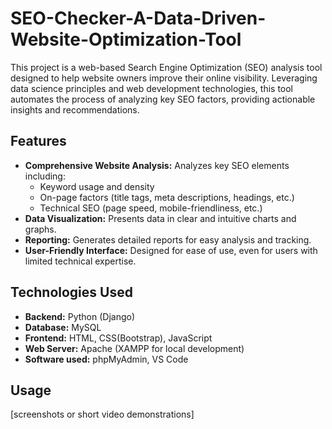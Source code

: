 # SEO-Checker-A-Data-Driven-Website-Optimization-Tool

This project is a web-based Search Engine Optimization (SEO) analysis tool designed to help website owners improve their online visibility. Leveraging data science principles and web development technologies, this tool automates the process of analyzing key SEO factors, providing actionable insights and recommendations.

## Features

* **Comprehensive Website Analysis:** Analyzes key SEO elements including:
    * Keyword usage and density
    * On-page factors (title tags, meta descriptions, headings, etc.)
    * Technical SEO (page speed, mobile-friendliness, etc.)
* **Data Visualization:** Presents data in clear and intuitive charts and graphs.
* **Reporting:** Generates detailed reports for easy analysis and tracking.
* **User-Friendly Interface:** Designed for ease of use, even for users with limited technical expertise.

## Technologies Used

* **Backend:** Python (Django)
* **Database:** MySQL
* **Frontend:** HTML, CSS(Bootstrap), JavaScript
* **Web Server:** Apache (XAMPP for local development)
* **Software used:** phpMyAdmin, VS Code

## Usage

[screenshots or short video demonstrations]
